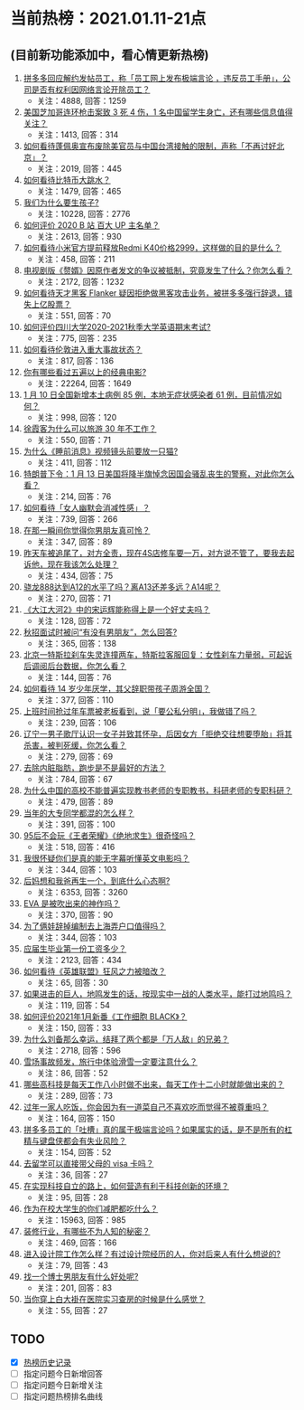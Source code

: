 # 当前热榜：2021.01.11-21点
## (目前新功能添加中，看心情更新热榜)
1. [拼多多回应解约发帖员工，称「员工网上发布极端言论 ，违反员工手册」，公司是否有权利因网络言论开除员工？](https://www.zhihu.com/question/438830539)
    * 关注：4888, 回答：1259
2. [美国芝加哥连环枪击案致 3 死 4 伤，1 名中国留学生身亡，还有哪些信息值得关注？](https://www.zhihu.com/question/438828611)
    * 关注：1413, 回答：314
3. [如何看待蓬佩奥宣布废除美官员与中国台湾接触的限制，声称「不再讨好北京」？](https://www.zhihu.com/question/438693253)
    * 关注：2019, 回答：445
4. [如何看待比特币大跳水？](https://www.zhihu.com/question/438862588)
    * 关注：1479, 回答：465
5. [我们为什么要生孩子?](https://www.zhihu.com/question/349923819)
    * 关注：10228, 回答：2776
6. [如何评价 2020 B 站 百大 UP 主名单？](https://www.zhihu.com/question/438840235)
    * 关注：2613, 回答：930
7. [如何看待小米官方提前释放Redmi K40价格2999，这样做的目的是什么？](https://www.zhihu.com/question/438866525)
    * 关注：458, 回答：211
8. [电视剧版《赘婿》因原作者发文的争议被抵制，究竟发生了什么？你怎么看？](https://www.zhihu.com/question/438300392)
    * 关注：2172, 回答：1232
9. [如何看待天才黑客 Flanker 疑因拒绝做黑客攻击业务，被拼多多强行辞退，错失上亿股票？](https://www.zhihu.com/question/438854645)
    * 关注：551, 回答：70
10. [如何评价四川大学2020-2021秋季大学英语期末考试?](https://www.zhihu.com/question/438852961)
    * 关注：775, 回答：235
11. [如何看待伦敦进入重大事故状态？](https://www.zhihu.com/question/438497675)
    * 关注：817, 回答：136
12. [你有哪些看过五遍以上的经典电影?](https://www.zhihu.com/question/353072809)
    * 关注：22264, 回答：1649
13. [1 月 10 日全国新增本土病例 85 例，本地无症状感染者 61 例，目前情况如何？](https://www.zhihu.com/question/438820466)
    * 关注：998, 回答：120
14. [徐霞客为什么可以旅游 30 年不工作？](https://www.zhihu.com/question/437207962)
    * 关注：550, 回答：71
15. [为什么《睡前消息》视频镜头前要放一只猫?](https://www.zhihu.com/question/438198039)
    * 关注：411, 回答：112
16. [特朗普下令：1 月 13 日美国将降半旗悼念因国会骚乱丧生的警察，对此你怎么看？](https://www.zhihu.com/question/438843781)
    * 关注：214, 回答：76
17. [如何看待「女人幽默会消减性感」？](https://www.zhihu.com/question/435692948)
    * 关注：739, 回答：266
18. [在那一瞬间你觉得你男朋友真可怜？](https://www.zhihu.com/question/305930391)
    * 关注：347, 回答：89
19. [昨天车被追尾了，对方全责，现在4S店修车要一万，对方说不管了，要我去起诉他，现在我该怎么处理？](https://www.zhihu.com/question/435474294)
    * 关注：434, 回答：75
20. [骁龙888达到A12的水平了吗？离A13还差多远？A14呢？](https://www.zhihu.com/question/433015392)
    * 关注：270, 回答：71
21. [《大江大河2》中的宋运辉能称得上是一个好丈夫吗？](https://www.zhihu.com/question/438819406)
    * 关注：128, 回答：72
22. [秋招面试时被问“有没有男朋友”，怎么回答?](https://www.zhihu.com/question/437541441)
    * 关注：365, 回答：138
23. [北京一特斯拉刹车失灵连撞两车，特斯拉客服回复：女性刹车力量弱，可起诉后调阅后台数据，你怎么看？](https://www.zhihu.com/question/438846238)
    * 关注：144, 回答：76
24. [如何看待 14 岁少年厌学，其父辞职带孩子周游全国？](https://www.zhihu.com/question/438885254)
    * 关注：377, 回答：110
25. [上班时间抢过年车票被老板看到，说「要公私分明」，我做错了吗？](https://www.zhihu.com/question/438535342)
    * 关注：239, 回答：106
26. [辽宁一男子歌厅认识一女子并致其怀孕，后因女方「拒绝交往想要堕胎」将其杀害，被判死缓，你怎么看？](https://www.zhihu.com/question/438875218)
    * 关注：279, 回答：69
27. [去除内脏脂肪，跑步是不是最好的方法？](https://www.zhihu.com/question/427095682)
    * 关注：784, 回答：67
28. [为什么中国的高校不能普遍实现教书老师的专职教书，科研老师的专职科研？](https://www.zhihu.com/question/429181283)
    * 关注：479, 回答：89
29. [当年的大专同学都混的怎么样？](https://www.zhihu.com/question/394144563)
    * 关注：391, 回答：100
30. [95后不会玩《王者荣耀》《绝地求生》很奇怪吗？](https://www.zhihu.com/question/437724291)
    * 关注：518, 回答：416
31. [我很怀疑你们是真的能无字幕听懂英文电影吗？](https://www.zhihu.com/question/438623362)
    * 关注：344, 回答：103
32. [后妈想和我爸再生一个，到底什么心态啊?](https://www.zhihu.com/question/414982296)
    * 关注：6353, 回答：3260
33. [EVA 是被吹出来的神作吗？](https://www.zhihu.com/question/32760382)
    * 关注：370, 回答：90
34. [为了俩娃辞掉编制去上海弄户口值得吗？](https://www.zhihu.com/question/436982406)
    * 关注：344, 回答：103
35. [应届生毕业第一份工资多少？](https://www.zhihu.com/question/344657217)
    * 关注：2123, 回答：434
36. [如何看待《英雄联盟》狂风之力被暗改？](https://www.zhihu.com/question/438386146)
    * 关注：65, 回答：30
37. [如果进击的巨人，地鸣发生的话，按现实中一战的人类水平，能打过地鸣吗？](https://www.zhihu.com/question/433673067)
    * 关注：119, 回答：54
38. [如何评价2021年1月新番《工作细胞 BLACK》？](https://www.zhihu.com/question/438631248)
    * 关注：150, 回答：33
39. [为什么刘备那么幸运，结拜了两个都是「万人敌」的兄弟？](https://www.zhihu.com/question/266240810)
    * 关注：2718, 回答：596
40. [雪场事故频发，旅行中体验滑雪一定要注意什么？](https://www.zhihu.com/question/438093162)
    * 关注：86, 回答：52
41. [哪些高科技是每天工作八小时做不出来，每天工作十二小时就能做出来的？](https://www.zhihu.com/question/438613637)
    * 关注：289, 回答：73
42. [过年一家人吃饭，你会因为有一道菜自己不喜欢吃而觉得不被尊重吗？](https://www.zhihu.com/question/437971490)
    * 关注：164, 回答：150
43. [拼多多员工的「吐槽」真的属于极端言论吗？如果属实的话，是不是所有的杠精与键盘侠都会有失业风险？](https://www.zhihu.com/question/438850471)
    * 关注：154, 回答：52
44. [去留学可以直接带父母的 visa 卡吗？](https://www.zhihu.com/question/438564413)
    * 关注：36, 回答：27
45. [在实现科技自立的路上，如何营造有利于科技创新的环境？](https://www.zhihu.com/question/438849542)
    * 关注：95, 回答：28
46. [作为在校大学生的你们减肥都吃什么？](https://www.zhihu.com/question/319716249)
    * 关注：15963, 回答：985
47. [装修行业，有哪些不为人知的秘密？](https://www.zhihu.com/question/438180614)
    * 关注：469, 回答：166
48. [进入设计院工作怎么样？有过设计院经历的人，你对后来人有什么想说的?](https://www.zhihu.com/question/437938896)
    * 关注：79, 回答：43
49. [找一个博士男朋友有什么好处呢?](https://www.zhihu.com/question/438613461)
    * 关注：201, 回答：83
50. [当你穿上白大褂在医院实习查房的时候是什么感觉？](https://www.zhihu.com/question/305598845)
    * 关注：55, 回答：27
## TODO
* [x] [热榜历史记录](hot_history/AllHot.md)
* [ ] 指定问题今日新增回答
* [ ] 指定问题今日新增关注
* [ ] 指定问题热榜排名曲线
